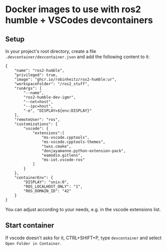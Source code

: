 # Docker images to use with ros2 humble + VSCodes devcontainers

## Setup

In your project's root directory, create a file `.devcontainer/devcontainer.json` and add the following content to it:

```
{
	"name": "ros2-humble",
	"privileged": true,
    "image": "ghcr.io/robinheitz/ros2-humble:ur",
	"workspaceFolder": "/ros2_stuff",
	"runArgs": [
		"--name",
		"ros2-humble-dev-igmr",
		"--net=host",
        "--ipc=host",
        "-e", "DISPLAY=${env:DISPLAY}"
	],
	"remoteUser": "ros",
    "customizations": {
        "vscode": {
            "extensions":[
                "ms-vscode.cpptools",
                "ms-vscode.cpptools-themes",
                "twxs.cmake",
                "donjayamanne.python-extension-pack",
                "eamodio.gitlens",
                "ms-iot.vscode-ros"
            ]
        }
    },
	"containerEnv": {
        "DISPLAY": "unix:0",
        "ROS_LOCALHOST_ONLY": "1",
        "ROS_DOMAIN_ID": "42"
    }
}
```

You can adjust according to your needs, e.g. in the vscode extensions list.

## Start container

If vscode doesn't asks for it, CTRL+SHIFT+P, type `devcontainer` and select `Open Folder in Container`.





